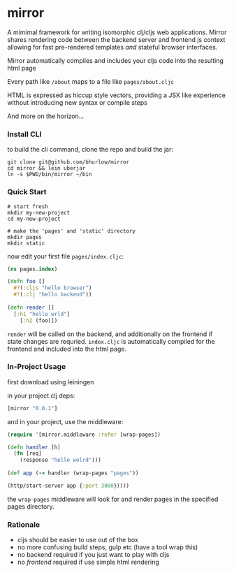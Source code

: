 # mirror

A mimimal framework for writing isomorphic clj/cljs web applications. Mirror shares rendering code between the backend server and frontend js context allowing for fast pre-rendered templates *and* stateful browser interfaces.

Mirror automatically compiles and includes your cljs code into the 
resulting html page

Every path like `/about` maps to a file like `pages/about.cljc` 

HTML is expressed as hiccup style vectors, providing a JSX like experience without introducing new syntax or compile steps

And more on the horizon...


### Install CLI

to build the cli command, clone the repo and build the jar:

```
git clone git@github.com/bhurlow/mirror
cd mirror && lein uberjar
ln -s $PWD/bin/mirror ~/bin
```

### Quick Start

```shell
# start fresh
mkdir my-new-project
cd my-new-project 

# make the 'pages' and 'static' directory 
mkdir pages
mkdir static
```

now edit your first file `pages/index.cljc`:

```clj
(ns pages.index)

(defn foo []
  #?(:cljs "hello browser")
  #?(:clj "hello backend"))
  
(defn render []
  [:h1 "hello wrld"]
  	[:h2 (foo)])
```

`render` will be called on the backend, and additionally on the frontend if state changes are requried. `index.cljc` is automatically compiled for the frontend and included into the html page. 


### In-Project Usage

first download using leiningen
 
in your project.clj deps:

```clj
[mirror "0.0.1"]
```
and in your project, use the middleware:

```clj
(require '[mirror.middleware :refer [wrap-pages])

(defn handler [h]
  (fn [req]
    (response "hello wolrd")))
    
(def app (-> handler (wrap-pages "pages"))

(http/start-server app {:port 3000}))))
```

the `wrap-pages` middleware will look for and render pages in the specified pages directory.

### Rationale

- cljs should be easier to use out of the box 
- no more confusing build steps, gulp etc (have a tool wrap this)
- no backend required if you just want to play with cljs
- no *frontend* required if use simple html rendering

